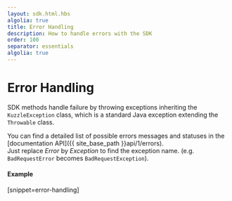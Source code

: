 ```yaml
---
layout: sdk.html.hbs
algolia: true
title: Error Handling
description: How to handle errors with the SDK
order: 100
separator: essentials
algolia: true
---
```


# Error Handling

SDK methods handle failure by throwing exceptions inheriting the `KuzzleException` class, which is a standard Java exception extending the `Throwable` class.

You can find a detailed list of possible errors messages and statuses in the [documentation API]({{ site_base_path }}api/1/errors).  
Just replace *Error* by *Exception* to find the exception name. (e.g. `BadRequestError` becomes `BadRequestException`).

#### Example
[snippet=error-handling]
